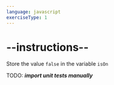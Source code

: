 ```yaml
---
language: javascript
exerciseType: 1
---
```


# --instructions--

Store the value `false` in the variable `isOn`

TODO: ___import unit tests manually___
